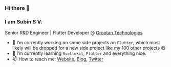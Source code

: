 ### Hi there 👋
### I am Subin S V.

Senior R&D Engineer | Flutter Developer @ [Grootan Technologies](https://grootan.com)

- 🔭 I’m currently working on some side projects on `Flutter`, which most likely will be dropped for a new side project like my 100 other projects 😋
- 🌱 I’m currently learning `Sveltekit`, `Flutter` and everything nice.
- 📫 How to reach me: [Website](https://devsv.in/), [Blog](https://blog.devsv.in), [Twitter](https://twitter.com/subin_sv)
<!--
**subinsv/subinsv** is a ✨ _special_ ✨ repository because its `README.md` (this file) appears on your GitHub profile.

Here are some ideas to get you started:

- 🔭 I’m currently working on ...
- 🌱 I’m currently learning ...
- 👯 I’m looking to collaborate on ...
- 🤔 I’m looking for help with ...
- 💬 Ask me about ...
- 📫 How to reach me: ...
- 😄 Pronouns: ...
- ⚡ Fun fact: ...
-->
